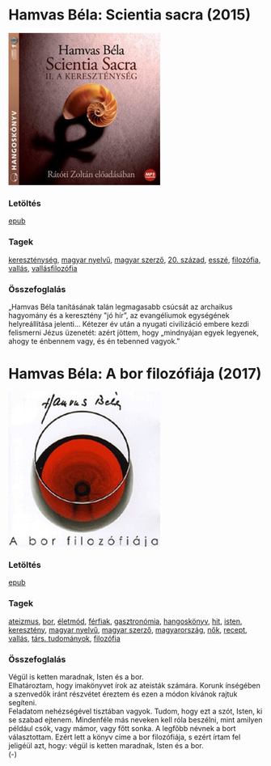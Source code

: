 # <a name="id_777">Hamvas Béla: Scientia sacra (2015)</a>
<img src="https://github.com/BercziSandor/calibre_lib/raw/main/libs/main/Hamvas%20Bela/Scientia%20sacra%20%28777%29/cover.jpg" alt="cover" width="300"/>

### Letöltés
[epub](https://github.com/BercziSandor/calibre_lib/raw/main/libs/main/Hamvas%20Bela/Scientia%20sacra%20%28777%29/Scientia%20sacra%20-%20Hamvas%20Bela.epub)

### Tagek
[kereszténység](https://github.com/berczisandor/calibre_lib/libs/main/_tags/kereszt%c3%a9nys%c3%a9g.md), [magyar nyelvű](https://github.com/berczisandor/calibre_lib/libs/main/_tags/magyar%20nyelv%c5%b1.md), [magyar szerző](https://github.com/berczisandor/calibre_lib/libs/main/_tags/magyar%20szerz%c5%91.md), [20. század](https://github.com/berczisandor/calibre_lib/libs/main/_tags/20.%20sz%c3%a1zad.md), [esszé](https://github.com/berczisandor/calibre_lib/libs/main/_tags/essz%c3%a9.md), [filozófia](https://github.com/berczisandor/calibre_lib/libs/main/_tags/filoz%c3%b3fia.md), [vallás](https://github.com/berczisandor/calibre_lib/libs/main/_tags/vall%c3%a1s.md), [vallásfilozófia](https://github.com/berczisandor/calibre_lib/libs/main/_tags/vall%c3%a1sfiloz%c3%b3fia.md)

### Összefoglalás
<p class="description">„Hamvas Béla tanításának talán legmagasabb csúcsát az archaikus hagyomány és a keresztény "jó hír”, az evangéliumok egységének helyreállítása jelenti… Kétezer év után a nyugati civilizáció embere kezdi felismerni Jézus üzenetét: azért jöttem, hogy „mindnyájan egyek legyenek, ahogy te énbennem vagy, és én tebenned vagyok.”</p>


# <a name="id_776">Hamvas Béla: A bor filozófiája (2017)</a>
<img src="https://github.com/BercziSandor/calibre_lib/raw/main/libs/main/Hamvas%20Bela/A%20bor%20filozofiaja%20%28776%29/cover.jpg" alt="cover" width="300"/>

### Letöltés
[epub](https://github.com/BercziSandor/calibre_lib/raw/main/libs/main/Hamvas%20Bela/A%20bor%20filozofiaja%20%28776%29/A%20bor%20filozofiaja%20-%20Hamvas%20Bela.epub)

### Tagek
[ateizmus](https://github.com/berczisandor/calibre_lib/libs/main/_tags/ateizmus.md), [bor](https://github.com/berczisandor/calibre_lib/libs/main/_tags/bor.md), [életmód](https://github.com/berczisandor/calibre_lib/libs/main/_tags/%c3%a9letm%c3%b3d.md), [férfiak](https://github.com/berczisandor/calibre_lib/libs/main/_tags/f%c3%a9rfiak.md), [gasztronómia](https://github.com/berczisandor/calibre_lib/libs/main/_tags/gasztron%c3%b3mia.md), [hangoskönyv](https://github.com/berczisandor/calibre_lib/libs/main/_tags/hangosk%c3%b6nyv.md), [hit](https://github.com/berczisandor/calibre_lib/libs/main/_tags/hit.md), [isten](https://github.com/berczisandor/calibre_lib/libs/main/_tags/isten.md), [keresztény](https://github.com/berczisandor/calibre_lib/libs/main/_tags/kereszt%c3%a9ny.md), [magyar nyelvű](https://github.com/berczisandor/calibre_lib/libs/main/_tags/magyar%20nyelv%c5%b1.md), [magyar szerző](https://github.com/berczisandor/calibre_lib/libs/main/_tags/magyar%20szerz%c5%91.md), [magyarország](https://github.com/berczisandor/calibre_lib/libs/main/_tags/magyarorsz%c3%a1g.md), [nők](https://github.com/berczisandor/calibre_lib/libs/main/_tags/n%c5%91k.md), [recept](https://github.com/berczisandor/calibre_lib/libs/main/_tags/recept.md), [vallás](https://github.com/berczisandor/calibre_lib/libs/main/_tags/vall%c3%a1s.md), [társ. tudományok](https://github.com/berczisandor/calibre_lib/libs/main/_tags/t%c3%a1rs.%20tudom%c3%a1nyok.md), [filozófia](https://github.com/berczisandor/calibre_lib/libs/main/_tags/filoz%c3%b3fia.md)

### Összefoglalás
<div>
<p>Végül is ketten maradnak, Isten és a bor.<br>Elhatároztam, hogy imakönyvet írok az ateisták számára. Korunk ínségében a szenvedők iránt részvétet éreztem és ezen a módon kívánok rajtuk segíteni.<br>Feladatom nehézségével tisztában vagyok. Tudom, hogy ezt a szót, Isten, ki se szabad ejtenem. Mindenféle más neveken kell róla beszélni, mint amilyen például csók, vagy mámor, vagy főtt sonka. A legfőbb névnek a bort választottam. Ezért lett a könyv címe a bor filozófiája, s ezért írtam fel jeligéül azt, hogy: végül is ketten maradnak, Isten és a bor.<br>(-)</p></div>


